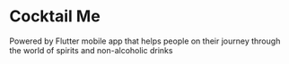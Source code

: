 # Cocktail Me
Powered by Flutter mobile app that helps people on their journey through the world of spirits and non-alcoholic drinks
